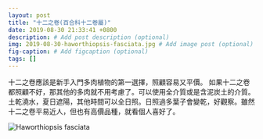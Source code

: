 ```yaml
---
layout: post
title: "十二之卷(百合科十二卷屬)"
date: 2019-08-30 21:33:41 +0800
description: # Add post description (optional)
img: 2019-08-30-haworthiopsis-fasciata.jpg # Add image post (optional)
fig-caption: # Add figcaption (optional)
tags: []
---
```

十二之卷應該是新手入門多肉植物的第一選擇，照顧容易又平價。
如果十二之卷都照顧不好，那其他的多肉就不用考慮了。可以使用全介質或是含泥炭土的介質。
土乾澆水，夏日遮陽，其他時間可以全日照。日照過多葉子會變乾，好觀察。雖然十二之卷平易近人，但也有高價品種，就看個人喜好了。

![Haworthiopsis fasciata]({{site.baseurl}}/assets/img/2019-08-30-haworthiopsis-fasciata.jpg)

